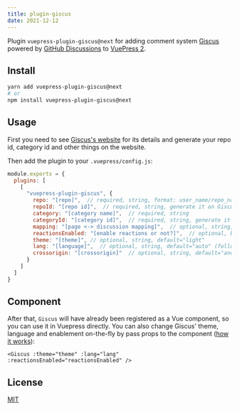 ```yaml
---
title: plugin-giscus
date: 2021-12-12
---
```


Plugin `vuepress-plugin-giscus@next` for adding comment system [Giscus](https://github.com/giscus/giscus) powered by [GitHub Discussions](https://docs.github.com/en/discussions) to [VuePress 2](https://v2.vuepress.vuejs.org/).


## Install

```bash
yarn add vuepress-plugin-giscus@next
# or
npm install vuepress-plugin-giscus@next
```


## Usage

First you need to see [Giscus's website](https://github.com/giscus/giscus) for its details and generate your repo id, category id and other things on the website.

Then add the plugin to your `.vuepress/config.js`:

```js
module.exports = {
  plugins: [
    [
      "vuepress-plugin-giscus", {
        repo: "[repo]",  // required, string, format: user_name/repo_name
        repoId: "[repo id]",  // required, string, generate it on Giscus's website
        category: "[category name]",  // required, string
        categoryId: "[category id]",  // required, string, generate it on Giscus's website
        mapping: "[page <-> discussion mapping]",  // optional, string, default="title"
        reactionsEnabled: "[enable reactions or not?]",  // optional, boolean, default=true
        theme: "[theme]", // optional, string, default="light"
        lang: "[language]",  // optional, string, default="auto" (follow the site's language, fell to "en" if your site's language is not supported by Giscus)
        crossorigin: "[crossorigin]"  // optional, string, default="anonymous"
      }
    ]
  ]
}
```


## Component

After that, `Giscus` will have already been registered as a Vue component, so you can use it in Vuepress directly. You can also change Giscus' theme, language and enablement on-the-fly by pass props to the component ([how it works](https://github.com/giscus/giscus/blob/main/ADVANCED-USAGE.md#parent-to-giscus-message-events)):

```
<Giscus :theme="theme" :lang="lang" :reactionsEnabled="reactionsEnabled" />
```


## License

[MIT](https://github.com/Renovamen/vuepress-theme-gungnir/blob/main/packages/plugins/giscus/LICENSE)
